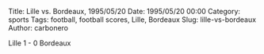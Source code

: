 Title: Lille vs. Bordeaux, 1995/05/20
Date: 1995/05/20 00:00
Category: sports
Tags: football, football scores, Lille, Bordeaux
Slug: lille-vs-bordeaux
Author: carbonero


Lille 1 - 0 Bordeaux
